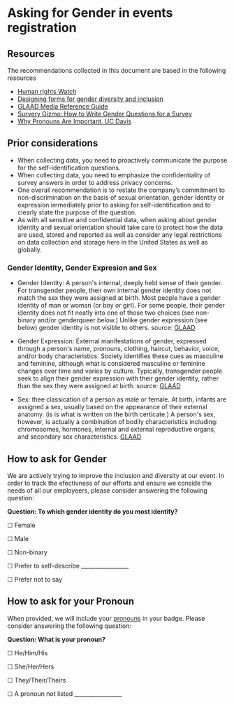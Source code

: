 # Asking for Gender in events registration


## Resources
The recommendations collected in this document are based in the following resources

- [Human rights Watch](https://www.hrc.org/resources/collecting-transgender-inclusive-gender-data-in-workplace-and-other-surveys)
- [Designing forms for gender diversity and inclusion](https://uxdesign.cc/designing-forms-for-gender-diversity-and-inclusion-d8194cf1f51) 
- [GLAAD Media Reference Guide](http://www.glaad.org/sites/default/files/GLAAD-Media-Reference-Guide-Tenth-Edition.pdf) 
- [Survery Gizmo: How to Write Gender Questions for a Survey  ](https://www.surveygizmo.com/resources/blog/how-to-write-survey-gender-questions/) 
- [Why Pronouns Are Important, UC Davis](https://shcs.ucdavis.edu/blog/archive/why-pronouns-are-important)

## Prior considerations

- When collecting data, you need to proactively communicate the purpose for the self-identification questions.
- When collecting data, you need to emphasize the confidentiality of survey answers in order to address privacy concerns. 
- One overall recommendation is to restate the company’s commitment to non-discrimination on the basis of sexual orientation, gender identity or expression immediately prior to asking for self-identification and to clearly state the purpose of the question.
- As with all sensitive and confidential data, when asking about gender identity and sexual orientation should take care to protect how the data are used, stored and reported as well as consider any legal restrictions on data collection and storage here in the United States as well as globally.

### Gender Identity, Gender Expresion and Sex 

- Gender Identity: A person's internal, deeply held sense of their gender. For transgender people, their own internal gender identity does not match the sex they were assigned at birth. Most people have a gender identity of man or woman (or boy or girl). For some people, their gender identity does not fit neatly into one of those two choices (see non-binary and/or genderqueer below.) Unlike gender expression (see below) gender identity is not visible to others. source: [GLAAD](https://www.glaad.org/reference/transgender) 

- Gender Expression: External manifestations of gender, expressed through a person's name, pronouns, clothing, haircut, behavior, voice, and/or body characteristics. Society identifies these cues as masculine and feminine, although what is considered masculine or feminine changes over time and varies by culture. Typically, transgender people seek to align their gender expression with their gender identity, rather than the sex they were assigned at birth. source: [GLAAD](https://www.glaad.org/reference/transgender) 

- Sex: thee classication of a person as male or female. At birth, infants are assigned a sex, usually based on the appearance of their external anatomy. (is is what is written on the birth certicate.) A person's sex, however, is actually a combination of bodily characteristics including: chromosomes, hormones, internal and external reproductive organs, and secondary sex characteristics. [GLAAD](https://www.glaad.org/reference/transgender) 



## How to ask for Gender

We are actively trying to improve the inclusion and diversity at our event. In order to track the efectivness of our efforts and ensure we conside the needs of all our employeers, please consider answering the following question: 

**Question: To which gender identity do you most identify?**

☐  Female

☐  Male

☐  Non-binary

☐  Prefer to self-describe _________________

☐  Prefer not to say




## How to ask for your Pronoun

When provided, we will include your [pronouns](https://shcs.ucdavis.edu/blog/archive/why-pronouns-are-important)  in your badge. Please consider answering the following question: 

**Question: What is your pronoun?**

☐  He/Him/His

☐  She/Her/Hers

☐  They/Their/Theirs

☐  A pronoun not listed  _________________



